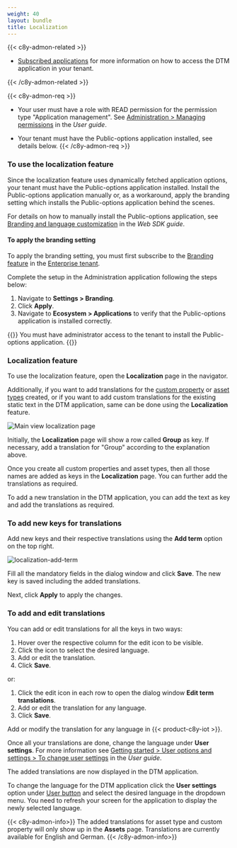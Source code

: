 ```yaml
---
weight: 40
layout: bundle
title: Localization
---
```


{{< c8y-admon-related >}}
* [Subscribed applications](/users-guide/administration/#subscribed-applications) for more information on how to access the DTM application in your tenant.

{{< /c8y-admon-related >}}

{{< c8y-admon-req >}}
* Your user must have a role with READ permission for the permission type "Application management". See [Administration > Managing permissions](/users-guide/administration/#managing-permissions) in the *User guide*.

* Your tenant must have the Public-options application installed, see details below.
{{< /c8y-admon-req >}}

### To use the localization feature
Since the localization feature uses dynamically fetched application options, your tenant must have the Public-options application installed. Install the Public-options application manually or, as a workaround, apply the branding setting which installs the Public-options application behind the scenes.

For details on how to manually install the Public-options application, see [Branding and language customization](/web/application-configuration/#branding-and-languages) in the *Web SDK guide*.

#### To apply the branding setting
To apply the branding setting, you must first subscribe to the [Branding feature](/users-guide/enterprise-tenant/#branding) in the [Enterprise tenant](/users-guide/enterprise-tenant/#overview).

Complete the setup in the Administration application following the steps below: 

1. Navigate to **Settings > Branding**.
2. Click **Apply**. 
3. Navigate to **Ecosystem > Applications** to verify that the Public-options application is installed correctly.

{{<c8y-admon-info>}}
You must have administrator access to the tenant to install the Public-options application.
{{</c8y-admon-info>}}

<a name=""></a>
### Localization feature

To use the localization feature, open the **Localization** page in the navigator.

Additionally, if you want to add translations for the [custom property](/dtm/asset-types/#property-library) or [asset types](/dtm/asset-types/#asset-types) created, or if you want to add custom translations for the existing static text in the DTM application, same can be done using the **Localization** feature.

![Main view localization page](/images/dtm/localization/dtm-localozation-main-page.png)

Initially, the **Localization** page will show a row called **Group** as key. If necessary, add a translation for "Group" according to the explanation above.

Once you create all custom properties and asset types, then all those names are added as keys in the **Localization** page. You can further add the translations as required.

To add a new translation in the DTM application, you can add the text as key and add the translations as required.


<a name=""></a>
### To add new keys for translations

Add new keys and their respective translations using the **Add term** option on the top right.


![localization-add-term](/images/dtm/localization/dtm-localization-add-term.png)


Fill all the mandatory fields in the dialog window and click **Save**. The new key is saved including the added translations.

Next, click **Apply** to apply the changes.


<a name=""></a>
### To add and edit translations

 You can add or edit translations for all the keys in two ways:

1. Hover over the respective column for the edit icon to be visible.
2. Click the icon to select the desired language.
3. Add or edit the translation.
4. Click **Save**.

or:

1. Click the edit icon in each row to open the dialog window **Edit term translations**.
2. Add or edit the translation for any language.
3. Click **Save**.

Add or modify the translation for any language in {{< product-c8y-iot >}}.

Once all your translations are done, change the language under **User settings**. For more information see [Getting started > User options and settings > To change user settings](/users-guide/getting-started/#gui-features) in the *User guide*.


The added translations are now displayed in the DTM application.

To change the language for the DTM application click the **User settings** option under [User button](/users-guide/getting-started/#gui-features) and select the desired language in the dropdown menu. You need to refresh your screen for the application to display the newly selected language.


{{< c8y-admon-info>}}
The added translations for asset type and custom property will only show up in the **Assets** page. Translations are currently available for English and German.
{{< /c8y-admon-info>}}
